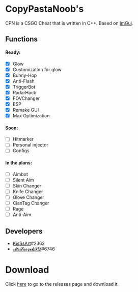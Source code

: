 # CopyPastaNoob's
CPN is a CSGO Cheat that is written in C++. Based on [ImGui](https://github.com/ocornut/imgui).

## Functions
 #### Ready:
  - [x] Glow
  - [x] Customization for glow
  - [x] Bunny-Hop
  - [x] Anti-Flash
  - [x] TriggerBot
  - [x] RadarHack
  - [x] FOVChanger
  - [X] ESP
  - [X] Remake GUI
  - [X] Max Optimization
 
 #### Soon:
  - [ ] Hitmarker
  - [ ] Personal injector
  - [ ] Configs
  
 #### In the plans:
  - [ ] Aimbot
  - [ ] Silent Aim
  - [ ] Skin Changer
  - [ ] Knife Changer
  - [ ] Glove Changer
  - [ ] ClanTag Changer
  - [ ] Rage
  - [ ] Anti-Aim
  
  ## Developers
  - [KisSsArt](https://github.com/KisSsArt)#2362
  - [𝓜𝓻𝓢𝓸𝓬𝔃𝓮𝓴𝓧𝓓](https://github.com/MrSoczekXD)#6746

  # Download
  Click [here](https://github.com/KisSsArt/CPN/releases) to go to the releases page and download it.
